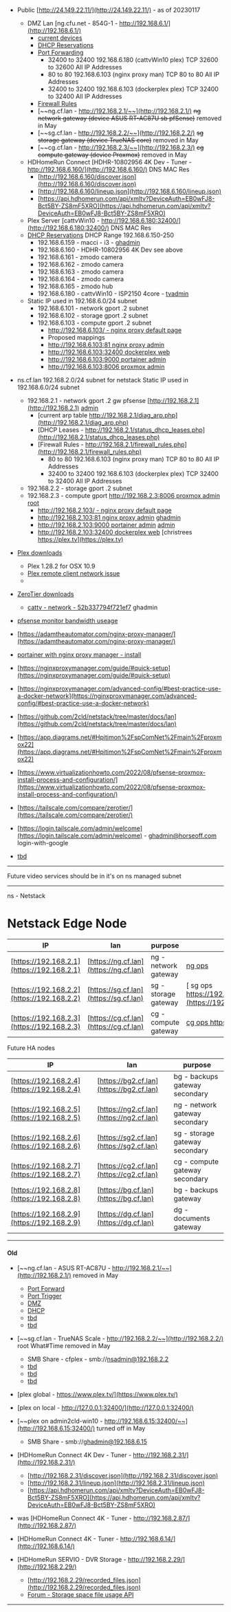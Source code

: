

- Public [http://24.149.22.11/](http://24.149.22.11/) - as of 20230117
  - DMZ Lan [ng.cfu.net - 854G-1 - http://192.168.6.1/](http://192.168.6.1/)
    - [current devices](http://192.168.6.1/#/html/status/status_devicetable.html)
    - [DHCP Reservations](http://192.168.6.1/#/html/advanced/ip/advanced_ip_dhcpreservation.html)
    - [Port Forwarding](http://192.168.6.1/#/html/advanced/security/advanced_security_advancedportforwarding.html)
      - 32400 to 32400	192.168.6.180 (cattvWin10 plex)	TCP	32600 to 32600	All IP Addresses	
      - 80    to 80	    192.168.6.103 (nginx proxy man) TCP	80    to 80   	All IP Addresses
      - 32400 to 32400	192.168.6.103 (dockerplex plex)	TCP	32400 to 32400	All IP Addresses	
    - [Firewall Rules](http://192.168.6.1/#/html/advanced/security/advanced_security_firewallsettings.html)
    - [~~ng.cf.lan -  http://192.168.2.1/~~](http://192.168.2.1/) ~~ng network gateway (device ASUS RT-AC87U sb pfSense)~~ removed in May
    - [~~sg.cf.lan -  http://192.168.2.2/~~](http://192.168.2.2/) ~~sg storage gateway (device TrueNAS core)~~ removed in May
    - [~~cg.cf.lan -  http://192.168.2.3/~~](http://192.168.2.3/) ~~cg compute gateway (device Proxmox)~~ removed in May
  - HDHomeRun Connect [HDHR-10802956 4K Dev - Tuner - http://192.168.6.160/](http://192.168.6.160/) DNS MAC Res
    - [http://192.168.6.160/discover.json](http://192.168.6.160/discover.json)
    - [http://192.168.6.160/lineup.json](http://192.168.6.160/lineup.json)
    - [https://api.hdhomerun.com/api/xmltv?DeviceAuth=EB0wFJ8-Bct5BY-ZS8mF5XRO](https://api.hdhomerun.com/api/xmltv?DeviceAuth=EB0wFJ8-Bct5BY-ZS8mF5XRO)
  - Plex Server [cattvWin10 - http://192.168.6.180:32400/](http://192.168.6.180:32400/) DNS MAC Res
  - [DHCP Reservations](http://192.168.6.1/#/html/advanced/ip/advanced_ip_dhcpreservation.html) DHCP Range 192.168.6.150-250
    - 192.168.6.159 - macci - i3 - [ghadmin](What#Time) 
    - 192.168.6.160 - HDHR-10802956 4K Dev see above
    - 192.168.6.161 - zmodo camera
    - 192.168.6.162 - zmodo camera
    - 192.168.6.163 - zmodo camera
    - 192.168.6.164 - zmodo camera
    - 192.168.6.165 - zmodo hub
    - 192.168.6.180 - cattvWin10 - ISP2150 4core - [tvadmin](What#Time)
  - Static IP used in 192.168.6.0/24 subnet
    - 192.168.6.101 - network gport .2 subnet
    - 192.168.6.102 - storage gport .2 subnet
    - 192.168.6.103 - compute gport .2 subnet
      - [http://192.168.6.103/ - nginx proxy default page](http://192.168.6.103/)
      - Proposed mappings
      - [http://192.168.6.103:81 nginx proxy admin]()
      - [http://192.168.6.103:32400 dockerplex web](http://192.168.6.103:32400/web/index.html#!/)
      - [http://192.168.6.103:9000 portainer admin]()
      - [http://192.168.6.103:8006 proxmox admin]()

- ns.cf.lan 192.168.2.0/24 subnet for netstack Static IP used in 192.168.6.0/24 subnet
    - 192.168.2.1 - network gport .2 gw pfsense [http://192.168.2.1](http://192.168.2.1) [admin](What#Time)
      - [current arp table http://192.168.2.1/diag_arp.php](http://192.168.2.1/diag_arp.php)
      - [DHCP Leases - http://192.168.2.1/status_dhcp_leases.php](http://192.168.2.1/status_dhcp_leases.php)
      - [Firewall Rules - http://192.168.2.1/firewall_rules.php](http://192.168.2.1/firewall_rules.php)
        - 80    to 80	    192.168.6.103 (nginx proxy man) TCP	80    to 80   	All IP Addresses
        - 32400 to 32400	192.168.6.103 (dockerplex plex)	TCP	32400 to 32400	All IP Addresses	
    - 192.168.2.2 - storage gport .2 subnet
    - 192.168.2.3 - compute gport [http://192.168.2.3:8006 proxmox admin](http://192.168.2.3:8006) [root](What#Time)
      - [http://192.168.2.103/ - nginx proxy default page](http://192.168.2.103/) 
      - [http://192.168.2.103:81 nginx proxy admin](http://192.168.2.103:81) [ghadmin](What#Time)
      - [http://192.168.2.103:9000 portainer admin](http://192.168.2.103:9000) [admin](What#Time?)
      - [http://192.168.2.103:32400 dockerplex web](http://192.168.2.103:32400/web/index.html#!/) [christrees https://plex.tv](https://plex.tv)

- [Plex downloads](https://www.plex.tv/media-server-downloads/)
    - Plex 1.28.2 for OSX 10.9
    - [Plex remote client network issue](https://www.devwithimagination.com/2019/08/21/plex-docker-and-the-problem-of-always-appearing-as-remote/)
    - 
- [ZeroTier downloads](https://www.zerotier.com/download/)
    - [cattv - network - 52b337794f721ef7](https://my.zerotier.com/network/52b337794f721ef7) ghadmin

- [pfsense monitor bandwidth useage](https://docs.netgate.com/pfsense/en/latest/monitoring/graphs/bandwidth-usage.html)
- [https://adamtheautomator.com/nginx-proxy-manager/](https://adamtheautomator.com/nginx-proxy-manager/)
- [portainer with nginx proxy manager - install](https://www.howtoforge.com/how-to-install-and-use-portainer-for-docker-management-with-nginx-proxy-manager/)
- [https://nginxproxymanager.com/guide/#quick-setup](https://nginxproxymanager.com/guide/#quick-setup)
- [https://nginxproxymanager.com/advanced-config/#best-practice-use-a-docker-network](https://nginxproxymanager.com/advanced-config/#best-practice-use-a-docker-network)
- [https://github.com/2cld/netstack/tree/master/docs/lan](https://github.com/2cld/netstack/tree/master/docs/lan)
- [https://app.diagrams.net/#Hpitimon%2FspComNet%2Fmain%2Fproxmox22](https://app.diagrams.net/#Hpitimon%2FspComNet%2Fmain%2Fproxmox22)
- [https://www.virtualizationhowto.com/2022/08/pfsense-proxmox-install-process-and-configuration/](https://www.virtualizationhowto.com/2022/08/pfsense-proxmox-install-process-and-configuration/)

- [https://tailscale.com/compare/zerotier/](https://tailscale.com/compare/zerotier/)
- [https://login.tailscale.com/admin/welcome](https://login.tailscale.com/admin/welcome) - ghadmin@horseoff.com login-with-google
- [tbd]()


---

Future video services should be in it's on ns managed subnet

---

ns - Netstack

# Netstack Edge Node

| IP | lan | purpose | ops | setup |
|----|-----|---------|-----|-------|
| [https://192.168.2.1](https://192.168.2.1) | [https://ng.cf.lan](https://ng.cf.lan) | ng - network gateway | [ ng ops ]() | [ng setup](https://netstack.org/docs/lan/network/pfsense/setup) |
| [https://192.168.2.2](https://192.168.2.2) | [https://sg.cf.lan](https://sg.cf.lan) | sg - storage gateway | [ sg ops https://192.168.2.2/ui/dashboard](https://192.168.2.2/ui/dashboard) | [sg setup](https://netstack.org/docs/lan/storage/freenas/setup) |
| [https://192.168.2.3](https://192.168.2.3) | [https://cg.cf.lan](https://cg.cf.lan) | cg - compute gateway | [ cg ops https://192.168.2.3:8006/ ](https://192.168.2.3:8006/) | [cg setup](https://netstack.org/docs/lan/compute/proxmox/) |


Future HA nodes


| IP | lan | purpose |
|----|-----|---------|
| [https://192.168.2.4](https://192.168.2.4) | [https://bg2.cf.lan](https://bg2.cf.lan) | bg - backups gateway secondary|
| [https://192.168.2.5](https://192.168.2.5) | [https://ng2.cf.lan](https://ng2.cf.lan) | ng - network gateway secondary| 
| [https://192.168.2.6](https://192.168.2.6) | [https://sg2.cf.lan](https://sg2.cf.lan) | sg - storage gateway secondary| 
| [https://192.168.2.7](https://192.168.2.7) | [https://cg2.cf.lan](https://cg2.cf.lan) | cg - compute gateway secondary| 
| [https://192.168.2.8](https://192.168.2.8) | [https://bg.cf.lan](https://bg.cf.lan) | bg - backups gateway |
| [https://192.168.2.9](https://192.168.2.9) | [https://dg.cf.lan](https://dg.cf.lan) | dg - documents gateway | 

---

#### Old
- [~~ng.cf.lan - ASUS RT-AC87U - http://192.168.2.1/~~](http://192.168.2.1/) removed in May
  - [Port Forward](http://192.168.2.1/Advanced_VirtualServer_Content.asp)
  - [Port Trigger](http://192.168.2.1/Advanced_PortTrigger_Content.asp)
  - [DMZ](http://192.168.2.1/Advanced_Exposed_Content.asp)
  - [DHCP](http://192.168.2.1/Advanced_DHCP_Content.asp)
  - [tbd]()
  - [tbd]()
- [~~sg.cf.lan - TrueNAS Scale - http://192.168.2.2/~~](http://192.168.2.2/) root What#Time removed in May
  - SMB Share - cfplex - smb://nsadmin@192.168.2.2
  - [tbd]()
  - [tbd]()
  - [tbd]()
- [plex global - https://www.plex.tv/](https://www.plex.tv/)
- [plex on local - http://127.0.0.1:32400/](http://127.0.0.1:32400/)
- [~~plex on admin2cld-win10 - http://192.168.6.15:32400/~~](http://192.168.6.15:32400/) turned off in May 
  - SMB Share - smb://ghadmin@192.168.6.15
- [HDHomeRun Connect 4K Dev - Tuner - http://192.168.2.31/](http://192.168.2.31/)
  - [http://192.168.2.31/discover.json](http://192.168.2.31/discover.json)
  - [http://192.168.2.31/lineup.json](http://192.168.2.31/lineup.json)
  - [https://api.hdhomerun.com/api/xmltv?DeviceAuth=EB0wFJ8-Bct5BY-ZS8mF5XRO](https://api.hdhomerun.com/api/xmltv?DeviceAuth=EB0wFJ8-Bct5BY-ZS8mF5XRO)

- was [HDHomeRun Connect 4K - Tuner - http://192.168.2.87/](http://192.168.2.87/)
- [HDHomeRun Connect 4K - Tuner - http://192.168.6.14/](http://192.168.6.14/)
- [HDHomeRun SERVIO - DVR Storage - http://192.168.2.29/](http://192.168.2.29/)
  - [http://192.168.2.29/recorded_files.json](http://192.168.2.29/recorded_files.json)
  - [Forum - Storage space file usage API](https://forum.silicondust.com/forum/viewtopic.php?p=379950&hilit=lineup.json#p379950)

---
